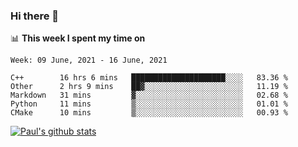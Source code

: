 ### Hi there 👋

📊 **This week I spent my time on**
<!--START_SECTION:waka-->
```text
Week: 09 June, 2021 - 16 June, 2021

C++        16 hrs 6 mins   █████████████████████░░░░   83.36 % 
Other      2 hrs 9 mins    ██▓░░░░░░░░░░░░░░░░░░░░░░   11.19 % 
Markdown   31 mins         ▓░░░░░░░░░░░░░░░░░░░░░░░░   02.68 % 
Python     11 mins         ▒░░░░░░░░░░░░░░░░░░░░░░░░   01.01 % 
CMake      10 mins         ▒░░░░░░░░░░░░░░░░░░░░░░░░   00.93 % 
```
<!--END_SECTION:waka-->


[![Paul's github stats](https://github-readme-stats.vercel.app/api?username=mickeyouyou&theme=dracula&show_icons=true)](https://github.com/anuraghazra/github-readme-stats)
